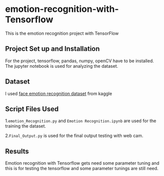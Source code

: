 # emotion-recognition-with-Tensorflow

This is the emotion recognition project with TensorFlow 


## Project Set up and Installation

For the project, tensorflow, pandas, numpy, openCV  have to be installed.
The jupyter notebook is used for analyzing the dataset.



## Dataset 

I used [face emotion recognition dataset](https://www.kaggle.com/c/challenges-in-representation-learning-facial-expression-recognition-challenge/rules) from kaggle 


## Script Files Used

1.`emotion_Recognition.py` and `Emotion Recognition.ipynb` are used for the training the
dataset.

2.`Final_Output.py` is used for the final output testing with web cam.


## Results
Emotion recognition with Tensorflow gets need some parameter tuning and this is for
testing the tensorflow and some parameter tunings are still need.

